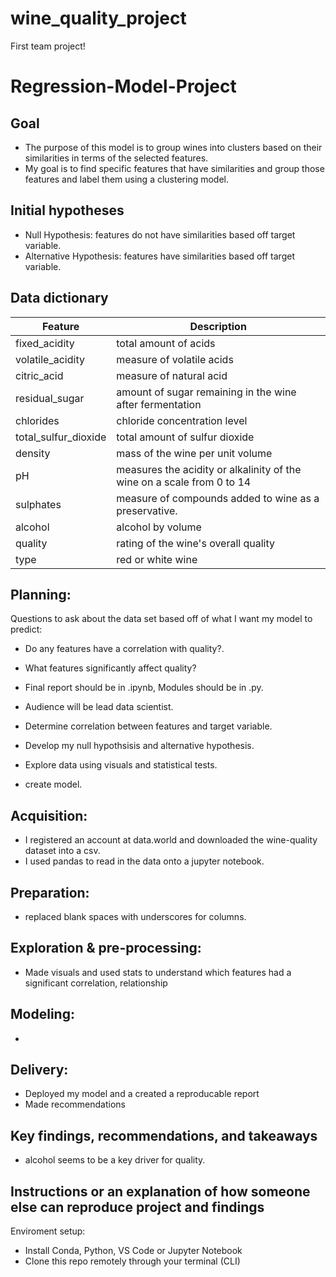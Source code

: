 # wine_quality_project
First team project!

# Regression-Model-Project

## Goal

* The purpose of this model is to group wines into clusters based on their similarities in terms of the selected features.
* My goal is to find specific features that have similarities and group those features and label them using a clustering model.

## Initial hypotheses

* Null Hypothesis: features do not have similarities based off target variable.
* Alternative Hypothesis: features have similarities based off target variable.

## Data dictionary

| Feature               | Description                                                            |
| --------------------- | -----------------------------------------------------------------------|
|fixed_acidity          | total amount of acids                                                  |
|volatile_acidity       | measure of volatile acids                                              |
|citric_acid            | measure of natural acid                                                |
|residual_sugar         | amount of sugar remaining in the wine after fermentation               |
|chlorides              | chloride concentration level                                           |
|total_sulfur_dioxide   | total amount of sulfur dioxide                                         |
|density                | mass of the wine per unit volume                                       |
|pH                     | measures the acidity or alkalinity of the wine on a scale from 0 to 14 |
|sulphates              | measure of compounds added to wine as a preservative.                  |
|alcohol                | alcohol by volume                                                      |
|quality                | rating of the wine's overall quality                                   |
|type                   | red or white wine                                                     |


## Planning:
Questions to ask about the data set based off of what I want my model to predict: 
- Do any features have a correlation with quality?. 
- What features significantly affect quality?

- Final report should be in .ipynb, Modules should be in .py.
- Audience will be lead data scientist.
- Determine correlation between features and target variable.
- Develop my null hypothsisis and alternative hypothesis.
- Explore data using visuals and statistical tests.
- create model.
  
## Acquisition:
- I registered an account at data.world and downloaded the wine-quality dataset into a csv.
- I used pandas to read in the data onto a jupyter notebook.

## Preparation:
- replaced blank spaces with underscores for columns.

## Exploration & pre-processing:
- Made visuals and used stats to understand which features had a significant correlation, relationship


## Modeling:
-

## Delivery:
- Deployed my model and a created a reproducable report
- Made recommendations

## Key findings, recommendations, and takeaways
- alcohol seems to be a key driver for quality.

## Instructions or an explanation of how someone else can reproduce project and findings

Enviroment setup: 
- Install Conda, Python, VS Code or Jupyter Notebook
- Clone this repo remotely through your terminal (CLI)
